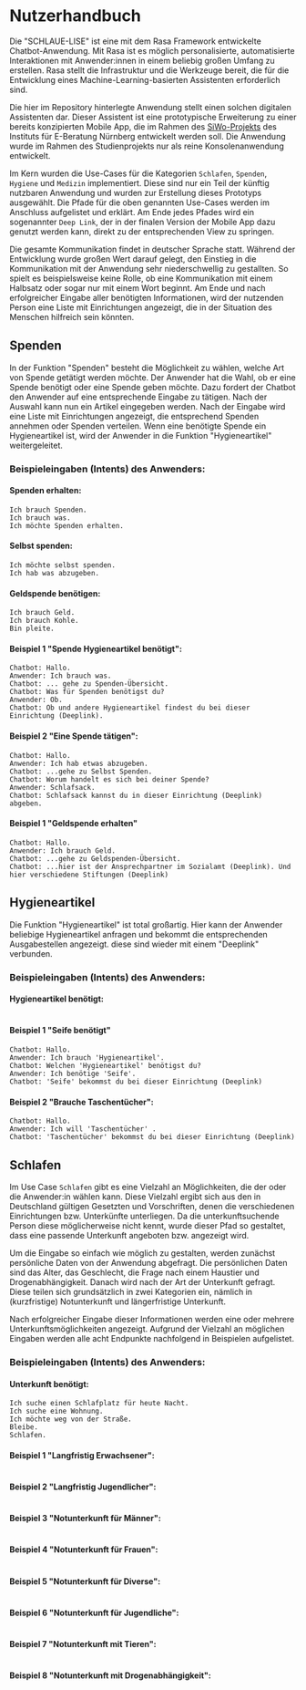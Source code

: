 # Nutzerhandbuch
Die "SCHLAUE-LISE" ist eine mit dem Rasa Framework entwickelte Chatbot-Anwendung. Mit Rasa ist es möglich personalisierte, automatisierte Interaktionen mit Anwender:innen in einem beliebig großen Umfang zu erstellen. Rasa stellt die Infrastruktur und die Werkzeuge bereit, die für die Entwicklung eines Machine-Learning-basierten Assistenten erforderlich sind.


Die hier im Repository hinterlegte Anwendung stellt einen solchen digitalen Assistenten dar. Dieser Assistent ist eine prototypische Erweiterung zu einer bereits konzipierten Mobile App, die im Rahmen des [SiWo-Projekts](https://www.e-beratungsinstitut.de/projekte/siwo/) des Instituts für E-Beratung Nürnberg entwickelt werden soll. Die Anwendung wurde im Rahmen des Studienprojekts nur als reine Konsolenanwendung entwickelt. 

Im Kern wurden die Use-Cases für die Kategorien `Schlafen`, `Spenden`, `Hygiene` und `Medizin` implementiert. Diese sind nur ein Teil der künftig nutzbaren Anwendung und wurden zur Erstellung dieses Prototyps ausgewählt.
Die Pfade für die oben genannten Use-Cases werden im Anschluss aufgelistet und erklärt. Am Ende jedes Pfades wird ein sogenannter `Deep Link`, der in der finalen Version der Mobile App dazu genutzt werden kann, direkt zu der entsprechenden View zu springen. 

Die gesamte Kommunikation findet in deutscher Sprache statt. Während der Entwicklung wurde großen Wert darauf gelegt, den Einstieg in die Kommunikation mit der Anwendung sehr niederschwellig zu gestallten. So spielt es beispielsweise keine Rolle, ob eine Kommunikation mit einem Halbsatz oder sogar nur mit einem Wort beginnt. Am Ende und nach erfolgreicher Eingabe aller benötigten Informationen, wird der nutzenden Person eine Liste mit Einrichtungen angezeigt, die in der Situation des Menschen hilfreich sein könnten.

  

## Spenden
In der Funktion "Spenden" besteht die Möglichkeit zu wählen, welche Art von Spende getätigt werden möchte. Der Anwender hat die Wahl, ob er eine Spende benötigt oder eine Spende geben möchte. Dazu fordert der Chatbot den Anwender auf eine entsprechende Eingabe zu tätigen. Nach der Auswahl kann nun ein Artikel eingegeben werden. Nach der Eingabe wird eine Liste mit Einrichtungen angezeigt, die entsprechend Spenden annehmen oder Spenden verteilen. Wenn eine benötigte Spende ein Hygieneartikel ist, wird der Anwender in die Funktion "Hygieneartikel" weitergeleitet.
### Beispieleingaben (Intents) des Anwenders:
#### Spenden erhalten:
```
Ich brauch Spenden.
Ich brauch was.
Ich möchte Spenden erhalten.
```

#### Selbst spenden: 
```
Ich möchte selbst spenden.
Ich hab was abzugeben.
```

#### Geldspende benötigen:
```
Ich brauch Geld.
Ich brauch Kohle.
Bin pleite.
```
#### Beispiel 1 "Spende Hygieneartikel benötigt":
```
Chatbot: Hallo.
Anwender: Ich brauch was.
Chatbot: ... gehe zu Spenden-Übersicht.
Chatbot: Was für Spenden benötigst du?
Anwender: Ob.
Chatbot: Ob und andere Hygieneartikel findest du bei dieser Einrichtung (Deeplink).
```
#### Beispiel 2 "Eine Spende tätigen":
```
Chatbot: Hallo.
Anwender: Ich hab etwas abzugeben.
Chatbot: ...gehe zu Selbst Spenden.
Chatbot: Worum handelt es sich bei deiner Spende?
Anwender: Schlafsack.
Chatbot: Schlafsack kannst du in dieser Einrichtung (Deeplink) abgeben.
```
#### Beispiel 1 "Geldspende erhalten"
```
Chatbot: Hallo.
Anwender: Ich brauch Geld.
Chatbot: ...gehe zu Geldspenden-Übersicht.
Chatbot: ...hier ist der Ansprechpartner im Sozialamt (Deeplink). Und hier verschiedene Stiftungen (Deeplink)
```
## Hygieneartikel
Die Funktion "Hygieneartikel" ist total großartig. Hier kann der Anwender beliebige Hygieneartikel anfragen und bekommt die entsprechenden Ausgabestellen angezeigt. diese sind wieder mit einem "Deeplink" verbunden.
### Beispieleingaben (Intents) des Anwenders:
#### Hygieneartikel benötigt:
```

```
#### Beispiel 1 "Seife benötigt"
```
Chatbot: Hallo.
Anwender: Ich brauch 'Hygieneartikel'.
Chatbot: Welchen 'Hygieneartikel' benötigst du?
Anwender: Ich benötige 'Seife'.
Chatbot: 'Seife' bekommst du bei dieser Einrichtung (Deeplink)
```
#### Beispiel 2 "Brauche Taschentücher":
```
Chatbot: Hallo.
Anwender: Ich will 'Taschentücher' .
Chatbot: 'Taschentücher' bekommst du bei dieser Einrichtung (Deeplink)
```
## Schlafen
Im Use Case `Schlafen` gibt es eine Vielzahl an Möglichkeiten, die der oder die Anwender:in wählen kann. Diese Vielzahl ergibt sich aus den in Deutschland gültigen Gesetzten und Vorschriften, denen die verschiedenen Einrichtungen bzw. Unterkünfte unterliegen. Da die unterkunftsuchende Person diese möglicherweise nicht kennt, wurde dieser Pfad so gestaltet, dass eine passende Unterkunft angeboten bzw. angezeigt wird.

 Um die Eingabe so einfach wie möglich zu gestalten, werden zunächst persönliche Daten von der Anwendung abgefragt. Die persönlichen Daten sind das Alter, das Geschlecht, die Frage nach einem Haustier und Drogenabhängigkeit. Danach wird nach der Art der Unterkunft gefragt. Diese teilen sich grundsätzlich in zwei Kategorien ein, nämlich in (kurzfristige) Notunterkunft und längerfristige Unterkunft. 
 
Nach erfolgreicher Eingabe dieser Informationen werden eine oder mehrere Unterkunftsmöglichkeiten angezeigt. Aufgrund der Vielzahl an möglichen Eingaben werden alle acht Endpunkte nachfolgend in Beispielen aufgelistet.
### Beispieleingaben (Intents) des Anwenders:
#### Unterkunft benötigt:
```
Ich suche einen Schlafplatz für heute Nacht.
Ich suche eine Wohnung.
Ich möchte weg von der Straße.
Bleibe.
Schlafen.
```
#### Beispiel 1 "Langfristig Erwachsener":
```
```
#### Beispiel 2 "Langfristig Jugendlicher":
```
```
#### Beispiel 3 "Notunterkunft für Männer":
```
```
#### Beispiel 4 "Notunterkunft für Frauen":
```
```
#### Beispiel 5 "Notunterkunft für Diverse":
```
```
#### Beispiel 6 "Notunterkunft für Jugendliche":
```
```
#### Beispiel 7 "Notunterkunft mit Tieren":
```
```
#### Beispiel 8 "Notunterkunft mit Drogenabhängigkeit":
```
```
